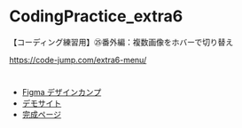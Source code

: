 # CodingPractice_extra6
【コーディング練習用】㉕番外編：複数画像をホバーで切り替え

https://code-jump.com/extra6-menu/

# 
- [Figma デザインカンプ](https://www.figma.com/design/dJhnbAsXVPZX9Ll9PtkEhe/25_CodingPractice_extra6?m=auto&t=IRjP7Ap2E68m9WxB-6)
- [デモサイト](https://code-jump.com/demo/html/extra6/)
- [完成ページ](https://makowithyou.github.io/CodingPractice_extra6/)

# 

